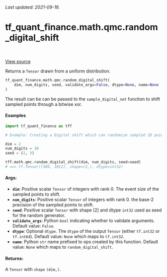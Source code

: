 <!--
This file is generated by a tool. Do not edit directly.
For open-source contributions the docs will be updated automatically.
-->

*Last updated: 2021-09-16.*

<div itemscope itemtype="http://developers.google.com/ReferenceObject">
<meta itemprop="name" content="tf_quant_finance.math.qmc.random_digital_shift" />
<meta itemprop="path" content="Stable" />
</div>

# tf_quant_finance.math.qmc.random_digital_shift

<!-- Insert buttons and diff -->

<table class="tfo-notebook-buttons tfo-api" align="left">
</table>

<a target="_blank" href="https://github.com/google/tf-quant-finance/blob/master/tf_quant_finance/math/qmc/digital_net.py">View source</a>



Returns a `Tensor` drawn from a uniform distribution.

```python
tf_quant_finance.math.qmc.random_digital_shift(
    dim, num_digits, seed, validate_args=False, dtype=None, name=None
)
```



<!-- Placeholder for "Used in" -->

The result can be can be passed to the `sample_digital_net` function to shift
sampled points through a bitwise xor.

#### Examples

```python
import tf_quant_finance as tff

# Example: Creating a Digital shift which can randomize sampled 2D points.

dim = 2
num_digits = 10
seed = (2, 3)

tff.math.qmc.random_digital_shift(dim, num_digits, seed=seed)
# ==> tf.Tensor([586, 1011], shape=(2,), dtype=int32)
```

#### Args:


* <b>`dim`</b>: Positive scalar `Tensor` of integers with rank 0. The event size of the
  sampled points to shift.
* <b>`num_digits`</b>: Positive scalar `Tensor` of integers with rank 0. the base-2
  precision of the sampled points to shift.
* <b>`seed`</b>: Positive scalar `Tensor` with shape [2] and dtype `int32` used as seed
  for the random generator.
* <b>`validate_args`</b>: Python `bool` indicating whether to validate arguments.
  Default value: `False`.
* <b>`dtype`</b>: Optional `dtype`. The `dtype` of the output `Tensor` (either
  `tf.int32` or `tf.int64`).
  Default value: `None` which maps to `tf.int32`.
* <b>`name`</b>: Python `str` name prefixed to ops created by this function.
  Default value: `None` which maps to `random_digital_shift`.


#### Returns:

A `Tensor` with `shape` `(dim,)`.
